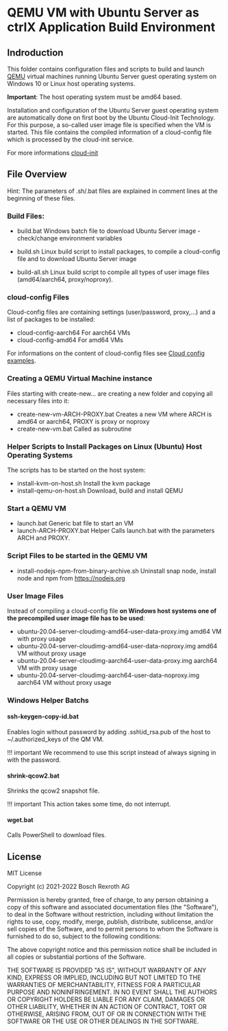 # QEMU VM with Ubuntu Server as ctrlX Application Build Environment

## Indroduction

This folder contains configuration files and scripts to build and launch [QEMU](https://wiki.ubuntu.com/ARM64/QEMU) virtual machines running Ubuntu Server guest operating system on Windows 10 or Linux host operating systems.

__Important__: The host operating system must be amd64 based.

Installation and configuration of the Ubuntu Server guest operating system are automatically done on first boot by the Ubuntu Cloud-Init Technology. For this purpose, a so-called user image file is specified when the VM is started. This file contains the compiled information of a cloud-config file which is processed by the cloud-init service.

For more informations [cloud-init](https://cloud-init.io/)

## File Overview

Hint: The parameters of .sh/.bat files are explained in comment lines at the beginning of these files.

### Build Files:

* build.bat Windows batch file to download Ubuntu Server image - check/change environment variables 
* build.sh  Linux build script to install packages, to compile a cloud-config file and to download Ubuntu Server image

* build-all.sh  Linux build script to compile all types of user image files (amd64/aarch64, proxy/noproxy).

### cloud-config Files

Cloud-config files are containing settings (user/password, proxy,...) and a list of packages to be installed:

* cloud-config-aarch64  For aarch64 VMs
* cloud-config-amd64    For amd64 VMs

For informations on the content of cloud-config files see [Cloud config examples](https://cloudinit.readthedocs.io/en/latest/topics/examples.html).

### Creating a QEMU Virtual Machine instance

Files starting with create-new... are creating a new folder and copying all necessary files into it:

* create-new-vm-ARCH-PROXY.bat Creates a new VM where ARCH is amd64 or aarch64, PROXY is proxy or noproxy
* create-new-vm.bat Called as subroutine
 
### Helper Scripts to Install Packages on Linux (Ubuntu) Host Operating Systems

The scripts has to be started on the host system:

* install-kvm-on-host.sh    Install the kvm package
* install-qemu-on-host.sh   Download, build and install QEMU

### Start a QEMU VM

* launch.bat Generic bat file to start an VM
* launch-ARCH-PROXY.bat Helper Calls launch.bat with the parameters ARCH and PROXY.

### Script Files to be started in the QEMU VM

* install-nodejs-npm-from-binary-archive.sh Uninstall snap node, install node and npm from https://nodejs.org

### User Image Files

Instead of compiling a cloud-config file __on Windows host systems one of the precompiled user image file has to be used__:

* ubuntu-20.04-server-cloudimg-amd64-user-data-proxy.img    amd64 VM with proxy usage
* ubuntu-20.04-server-cloudimg-amd64-user-data-noproxy.img  amd64 VM without proxy usage
* ubuntu-20.04-server-cloudimg-aarch64-user-data-proxy.img    aarch64 VM with proxy usage
* ubuntu-20.04-server-cloudimg-aarch64-user-data-noproxy.img  aarch64 VM without proxy usage

### Windows Helper Batchs

#### ssh-keygen-copy-id.bat

Enables login without password by adding .ssh\id_rsa.pub of the host to ~/.authorized_keys of the QM VM.

!!! important
    We recommend to use this script instead of always signing in with the password.

#### shrink-qcow2.bat

Shrinks the qcow2 snapshot file.

!!! important
    This action takes some time, do not interrupt.

#### wget.bat  

Calls PowerShell to download files.

## License

MIT License

Copyright (c) 2021-2022 Bosch Rexroth AG

Permission is hereby granted, free of charge, to any person obtaining a copy
of this software and associated documentation files (the "Software"), to deal
in the Software without restriction, including without limitation the rights
to use, copy, modify, merge, publish, distribute, sublicense, and/or sell
copies of the Software, and to permit persons to whom the Software is
furnished to do so, subject to the following conditions:

The above copyright notice and this permission notice shall be included in all
copies or substantial portions of the Software.

THE SOFTWARE IS PROVIDED "AS IS", WITHOUT WARRANTY OF ANY KIND, EXPRESS OR
IMPLIED, INCLUDING BUT NOT LIMITED TO THE WARRANTIES OF MERCHANTABILITY,
FITNESS FOR A PARTICULAR PURPOSE AND NONINFRINGEMENT. IN NO EVENT SHALL THE
AUTHORS OR COPYRIGHT HOLDERS BE LIABLE FOR ANY CLAIM, DAMAGES OR OTHER
LIABILITY, WHETHER IN AN ACTION OF CONTRACT, TORT OR OTHERWISE, ARISING FROM,
OUT OF OR IN CONNECTION WITH THE SOFTWARE OR THE USE OR OTHER DEALINGS IN THE
SOFTWARE.
